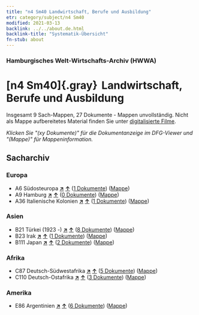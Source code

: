 ```yaml
---
title: "n4 Sm40 Landwirtschaft, Berufe und Ausbildung"
etr: category/subject/n4 Sm40
modified: 2021-03-13
backlink: ../../about.de.html
backlink-title: "Systematik-Übersicht"
fn-stub: about
---
```


### Hamburgisches Welt-Wirtschafts-Archiv (HWWA)
# [n4 Sm40]{.gray}&#8201; Landwirtschaft, Berufe und Ausbildung&#160; 




Insgesamt 9 Sach-Mappen, 27 Dokumente - Mappen unvollständig.
Nicht als Mappe aufbereitetes Material finden Sie unter [digitalisierte Filme](/film/h1_sh).

_Klicken Sie "(xy Dokumente)" für die Dokumentanzeige im DFG-Viewer und "(Mappe)" für Mappeninformation._

## Sacharchiv




### Europa

- A6 Südosteuropa [**&nearr;**](../../../geo/i/140900/about.de.html "Südosteuropa (alle Mappen)") [**&uarr;**](../../../geo/about.de.html#A6 "Ländersystematik") (<a href="https://pm20.zbw.eu/dfgview/sh/140900,150188" title="über: Südosteuropa : Landwirtschaft, Berufe und Ausbildung" target="_blank">1 Dokumente</a>) ([Mappe](http://purl.org/pressemappe20/folder/sh/140900,150188))
- A9 Hamburg [**&nearr;**](../../../geo/i/140905/about.de.html "Hamburg (alle Mappen)") [**&uarr;**](../../../geo/about.de.html#A9 "Ländersystematik") (<a href="https://pm20.zbw.eu/dfgview/sh/140905,150188" title="über: Hamburg : Landwirtschaft, Berufe und Ausbildung" target="_blank">0 Dokumente</a>) ([Mappe](http://purl.org/pressemappe20/folder/sh/140905,150188))
- A36 Italienische Kolonien [**&nearr;**](../../../geo/i/141012/about.de.html "Italienische Kolonien (alle Mappen)") [**&uarr;**](../../../geo/about.de.html#A36 "Ländersystematik") (<a href="https://pm20.zbw.eu/dfgview/sh/141012,150188" title="über: Italienische Kolonien : Landwirtschaft, Berufe und Ausbildung" target="_blank">1 Dokumente</a>) ([Mappe](http://purl.org/pressemappe20/folder/sh/141012,150188))

### Asien

- B21 Türkei (1923 -) [**&nearr;**](../../../geo/i/141111/about.de.html "Türkei (1923 -) (alle Mappen)") [**&uarr;**](../../../geo/about.de.html#B21 "Ländersystematik") (<a href="https://pm20.zbw.eu/dfgview/sh/141111,150188" title="über: Türkei (1923 -) : Landwirtschaft, Berufe und Ausbildung" target="_blank">8 Dokumente</a>) ([Mappe](http://purl.org/pressemappe20/folder/sh/141111,150188))
- B23 Irak [**&nearr;**](../../../geo/i/141113/about.de.html "Irak (alle Mappen)") [**&uarr;**](../../../geo/about.de.html#B23 "Ländersystematik") (<a href="https://pm20.zbw.eu/dfgview/sh/141113,150188" title="über: Irak : Landwirtschaft, Berufe und Ausbildung" target="_blank">1 Dokumente</a>) ([Mappe](http://purl.org/pressemappe20/folder/sh/141113,150188))
- B111 Japan [**&nearr;**](../../../geo/i/141272/about.de.html "Japan (alle Mappen)") [**&uarr;**](../../../geo/about.de.html#B111 "Ländersystematik") (<a href="https://pm20.zbw.eu/dfgview/sh/141272,150188" title="über: Japan : Landwirtschaft, Berufe und Ausbildung" target="_blank">2 Dokumente</a>) ([Mappe](http://purl.org/pressemappe20/folder/sh/141272,150188))

### Afrika

- C87 Deutsch-Südwestafrika [**&nearr;**](../../../geo/i/141450/about.de.html "Deutsch-Südwestafrika (alle Mappen)") [**&uarr;**](../../../geo/about.de.html#C87 "Ländersystematik") (<a href="https://pm20.zbw.eu/dfgview/sh/141450,150188" title="über: Deutsch-Südwestafrika : Landwirtschaft, Berufe und Ausbildung" target="_blank">5 Dokumente</a>) ([Mappe](http://purl.org/pressemappe20/folder/sh/141450,150188))
- C110 Deutsch-Ostafrika [**&nearr;**](../../../geo/i/141471/about.de.html "Deutsch-Ostafrika (alle Mappen)") [**&uarr;**](../../../geo/about.de.html#C110 "Ländersystematik") (<a href="https://pm20.zbw.eu/dfgview/sh/141471,150188" title="über: Deutsch-Ostafrika : Landwirtschaft, Berufe und Ausbildung" target="_blank">3 Dokumente</a>) ([Mappe](http://purl.org/pressemappe20/folder/sh/141471,150188))

### Amerika

- E86 Argentinien [**&nearr;**](../../../geo/i/141692/about.de.html "Argentinien (alle Mappen)") [**&uarr;**](../../../geo/about.de.html#E86 "Ländersystematik") (<a href="https://pm20.zbw.eu/dfgview/sh/141692,150188" title="über: Argentinien : Landwirtschaft, Berufe und Ausbildung" target="_blank">6 Dokumente</a>) ([Mappe](http://purl.org/pressemappe20/folder/sh/141692,150188))


